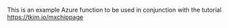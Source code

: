 This is an example Azure function to be used in conjunction with the tutorial https://tkim.io/mxchippage
